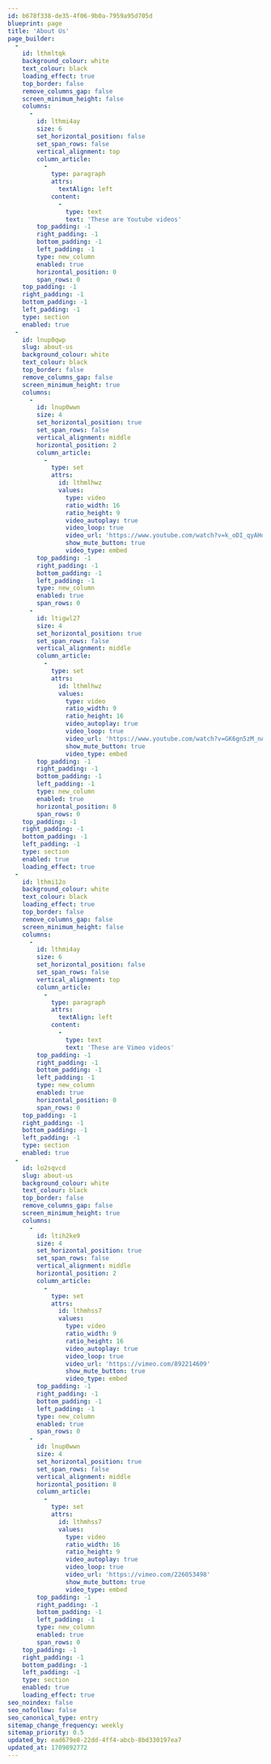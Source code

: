 ```yaml
---
id: b678f338-de35-4f06-9b0a-7959a95d705d
blueprint: page
title: 'About Us'
page_builder:
  -
    id: lthmltqk
    background_colour: white
    text_colour: black
    loading_effect: true
    top_border: false
    remove_columns_gap: false
    screen_minimum_height: false
    columns:
      -
        id: lthmi4ay
        size: 6
        set_horizontal_position: false
        set_span_rows: false
        vertical_alignment: top
        column_article:
          -
            type: paragraph
            attrs:
              textAlign: left
            content:
              -
                type: text
                text: 'These are Youtube videos'
        top_padding: -1
        right_padding: -1
        bottom_padding: -1
        left_padding: -1
        type: new_column
        enabled: true
        horizontal_position: 0
        span_rows: 0
    top_padding: -1
    right_padding: -1
    bottom_padding: -1
    left_padding: -1
    type: section
    enabled: true
  -
    id: lnup0qwp
    slug: about-us
    background_colour: white
    text_colour: black
    top_border: false
    remove_columns_gap: false
    screen_minimum_height: true
    columns:
      -
        id: lnup0wwn
        size: 4
        set_horizontal_position: true
        set_span_rows: false
        vertical_alignment: middle
        horizontal_position: 2
        column_article:
          -
            type: set
            attrs:
              id: lthmlhwz
              values:
                type: video
                ratio_width: 16
                ratio_height: 9
                video_autoplay: true
                video_loop: true
                video_url: 'https://www.youtube.com/watch?v=k_oDI_qyAHo'
                show_mute_button: true
                video_type: embed
        top_padding: -1
        right_padding: -1
        bottom_padding: -1
        left_padding: -1
        type: new_column
        enabled: true
        span_rows: 0
      -
        id: ltigwl27
        size: 4
        set_horizontal_position: true
        set_span_rows: false
        vertical_alignment: middle
        column_article:
          -
            type: set
            attrs:
              id: lthmlhwz
              values:
                type: video
                ratio_width: 9
                ratio_height: 16
                video_autoplay: true
                video_loop: true
                video_url: 'https://www.youtube.com/watch?v=GK6gn5zM_nA'
                show_mute_button: true
                video_type: embed
        top_padding: -1
        right_padding: -1
        bottom_padding: -1
        left_padding: -1
        type: new_column
        enabled: true
        horizontal_position: 8
        span_rows: 0
    top_padding: -1
    right_padding: -1
    bottom_padding: -1
    left_padding: -1
    type: section
    enabled: true
    loading_effect: true
  -
    id: lthmi12o
    background_colour: white
    text_colour: black
    loading_effect: true
    top_border: false
    remove_columns_gap: false
    screen_minimum_height: false
    columns:
      -
        id: lthmi4ay
        size: 6
        set_horizontal_position: false
        set_span_rows: false
        vertical_alignment: top
        column_article:
          -
            type: paragraph
            attrs:
              textAlign: left
            content:
              -
                type: text
                text: 'These are Vimeo videos'
        top_padding: -1
        right_padding: -1
        bottom_padding: -1
        left_padding: -1
        type: new_column
        enabled: true
        horizontal_position: 0
        span_rows: 0
    top_padding: -1
    right_padding: -1
    bottom_padding: -1
    left_padding: -1
    type: section
    enabled: true
  -
    id: lo2sqvcd
    slug: about-us
    background_colour: white
    text_colour: black
    top_border: false
    remove_columns_gap: false
    screen_minimum_height: true
    columns:
      -
        id: ltih2ke9
        size: 4
        set_horizontal_position: true
        set_span_rows: false
        vertical_alignment: middle
        horizontal_position: 2
        column_article:
          -
            type: set
            attrs:
              id: lthmhss7
              values:
                type: video
                ratio_width: 9
                ratio_height: 16
                video_autoplay: true
                video_loop: true
                video_url: 'https://vimeo.com/892214609'
                show_mute_button: true
                video_type: embed
        top_padding: -1
        right_padding: -1
        bottom_padding: -1
        left_padding: -1
        type: new_column
        enabled: true
        span_rows: 0
      -
        id: lnup0wwn
        size: 4
        set_horizontal_position: true
        set_span_rows: false
        vertical_alignment: middle
        horizontal_position: 8
        column_article:
          -
            type: set
            attrs:
              id: lthmhss7
              values:
                type: video
                ratio_width: 16
                ratio_height: 9
                video_autoplay: true
                video_loop: true
                video_url: 'https://vimeo.com/226053498'
                show_mute_button: true
                video_type: embed
        top_padding: -1
        right_padding: -1
        bottom_padding: -1
        left_padding: -1
        type: new_column
        enabled: true
        span_rows: 0
    top_padding: -1
    right_padding: -1
    bottom_padding: -1
    left_padding: -1
    type: section
    enabled: true
    loading_effect: true
seo_noindex: false
seo_nofollow: false
seo_canonical_type: entry
sitemap_change_frequency: weekly
sitemap_priority: 0.5
updated_by: ead679e8-22dd-4ff4-abcb-8bd330197ea7
updated_at: 1709892772
---
```


